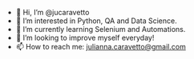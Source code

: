 - 👋 Hi, I’m @jucaravetto
- 👀 I’m interested in Python, QA and Data Science.
- 🌱 I’m currently learning Selenium and Automations.
- 💞️ I’m looking to improve myself everyday!
- 📫 How to reach me: julianna.caravetto@gmail.com

<!---
jucaravetto/jucaravetto is a ✨ special ✨ repository because its `README.md` (this file) appears on your GitHub profile.
You can click the Preview link to take a look at your changes.
--->
